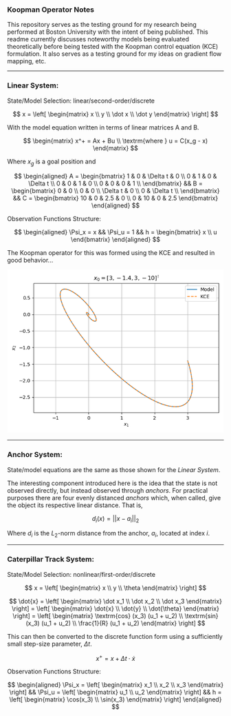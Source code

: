 ### **Koopman Operator Notes**

This repository serves as the testing ground for my research being performed at Boston University with the intent of being published. This readme currently discusses noteworthy models being evaluated theoretically before being tested with the Koopman control equation (KCE) formulation. It also serves as a testing ground for my ideas on gradient flow mapping, etc.


___
### **Linear System:**
State/Model Selection: linear/second-order/discrete

$$
    x = \left[ \begin{matrix}
        x \\
        y \\
        \dot x \\
        \dot y
    \end{matrix} \right]
$$

With the model equation written in terms of linear matrices A and B.

$$
\begin{matrix}
    x^+ = Ax + Bu \\
    \textrm{where } u = C(x_g - x)
\end{matrix}
$$

Where $x_g$ is a goal position and

$$
\begin{aligned}
    A = \begin{bmatrix}
        1 & 0 & \Delta t & 0 \\
        0 & 1 & 0 & \Delta t \\
        0 & 0 & 1 & 0 \\
        0 & 0 & 0 & 1 \\
    \end{bmatrix}
&&
    B = \begin{bmatrix}
        0 & 0 \\
        0 & 0 \\
        \Delta t & 0 \\
        0 & \Delta t \\
    \end{bmatrix}
&&
    C = \begin{bmatrix}
        10 & 0 & 2.5 & 0 \\
        0 & 10 & 0 & 2.5
    \end{bmatrix}
\end{aligned}
$$

Observation Functions Structure:

$$
\begin{aligned}
    \Psi_x = x
    &&
    \Psi_u = 1
    &&
    h = \begin{bmatrix}
        x \\
        u
    \end{bmatrix}
\end{aligned}
$$

The Koopman operator for this was formed using the KCE and resulted in good behavior...

<p align="center">
    <img src=./Figures/point.png width=550 />
</p>


___
### **Anchor System:**
State/model equations are the same as those shown for the *Linear System*.

The interesting component introduced here is the idea that the state is not observed directly, but instead observed through *anchors*. For practical purposes there are four evenly distanced *anchors* which, when called, give the object its respective linear distance. That is,

$$
    d_i(x) = ||x - a_i||_2
$$

Where $d_i$ is the $L_2$-norm distance from the anchor, $a_i$, located at index $i$.


___
### **Caterpillar Track System:**
State/Model Selection: nonlinear/first-order/discrete

$$
    x = \left[ \begin{matrix}
        x \\
        y \\
        \theta
    \end{matrix} \right]
$$

$$
    \dot{x} = \left[ \begin{matrix}
        \dot x_1 \\
        \dot x_2 \\
        \dot x_3
    \end{matrix} \right]
    = \left[ \begin{matrix}
        \dot{x} \\
        \dot{y} \\
        \dot{\theta}
    \end{matrix} \right]
    = \left[ \begin{matrix}
        \textrm{cos} (x_3) (u_1 + u_2) \\
        \textrm{sin} (x_3) (u_1 + u_2) \\
        \frac{1}{R} (u_1 + u_2)
    \end{matrix} \right]
$$

This can then be converted to the discrete function form using a sufficiently small step-size parameter, $\Delta t$.

$$
    x^+ = x + \Delta t \cdot \dot{x}
$$

Observation Functions Structure:

$$
\begin{aligned}
    \Psi_x = \left[ \begin{matrix}
        x_1 \\
        x_2 \\
        x_3
    \end{matrix} \right]
    &&
    \Psi_u = \left[ \begin{matrix} 
        u_1 \\
        u_2
    \end{matrix} \right]
    &&
    h = \left[ \begin{matrix} 
        \cos(x_3) \\
        \sin(x_3)
    \end{matrix} \right]
\end{aligned}
$$
